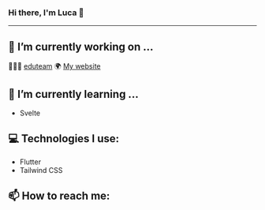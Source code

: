 ### Hi there, I'm Luca 👋
<hr>

## 🔭 I’m currently working on ...


👨🏻‍🏫 <a href="https://github.com/HAUDRAUFHAUN/eduteam">eduteam</a>
🌍 <a href="https://github.com/Captain-Mo31/Captain-Mo31.github.io" >My website</a>


## 🌱 I’m currently learning ...

- Svelte 

## 💻 Technologies I use:

- Flutter<br>
- Tailwind CSS<br>

## 📫 How to reach me:
